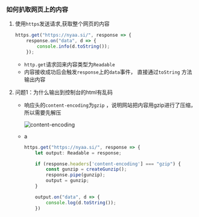 ### 如何扒取网页上的内容

1. 使用`https`发送请求,获取整个网页的内容

   ```typescript
   https.get("https://nyaa.si/", response => {
       response.on("data", d => {
           console.info(d.toString());
       });
   ```

   - `http.get`请求回来内容类型为`Readable`
   - 内容接收成功后会触发`response`上的`data`事件， 直接通过`toString` 方法输出内容



2. 问题1：为什么输出到控制台的html有乱码

   - 响应头的`content-encoding`为`gzip` ，说明网站把内容用gzip进行了压缩，所以需要先解压

     ![content-encoding](D:\git\knowledge\images\http-header_content-encoding.png)

     

   - a

     ```typescript
     https.get("https://nyaa.si/", response => {
         let output: Readable = response;
     
         if (response.headers['content-encoding'] === "gzip") {
             const gunzip = createGunzip();
             response.pipe(gunzip);
             output = gunzip;
         }
     
         output.on("data", d => {
             console.log(d.toString());
         })
     ```

     